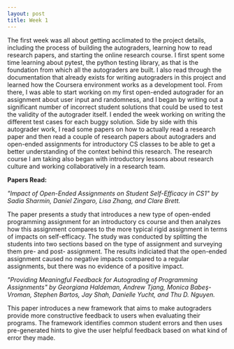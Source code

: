 ```yaml
---
layout: post
title: Week 1
---
```


The first week was all about getting acclimated to the project details, including the process of building the autograders, learning how to read research papers, and starting the online research course. I first spent some time learning about pytest, the python testing library, as that is the foundation from which all the autograders are built. I also read through the documentation that already exists for writing autograders in this project and learned how the Coursera environment works as a development tool. From there, I was able to start working on my first open-ended autograder for an assignment about user input and randomness, and I began by writing out a significant number of incorrect student solutions that could be used to test the validity of the autograder itself. I ended the week working on writing the different test cases for each buggy solution. Side by side with this autograder work, I read some papers on how to actually read a research paper and then read a couple of research papers about autograders and open-ended assignments for introductory CS classes to be able to get a better understanding of the context behind this research. The research course I am taking also began with introductory lessons about research culture and working collaboratively in a research team. 

**Papers Read:**

*"Impact of Open-Ended Assignments on Student Self-Efficacy in CS1" by Sadia Sharmin, Daniel Zingaro, Lisa Zhang, and Clare Brett.*

The paper presents a study that introduces a new type of open-ended programming assignment for an introductory cs course and then analyzes how this assignment compares to the more typical rigid assignment in terms of impacts on self-efficacy. The study was conducted by splitting the students into two sections based on the type of assignment and surveying them pre- and post- assignment. The results indiciated that the open-ended assignment caused no negative impacts compared to a regular assignments, but there was no evidence of a positive impact. 

*"Providing Meaningful Feedback for Autograding of Programming Assignments" by Georgiana Haldeman, Andrew Tjang, Monica Babeş-Vroman, Stephen Bartos, Jay Shah, Danielle Yucht, and Thu D. Nguyen.*

This paper introduces a new framework that aims to make autograders provide more constructive feedback to users when evaluating their programs. The framework identifies common student errors and then uses pre-generated hints to give the user helpful feedback based on what kind of error they made.
